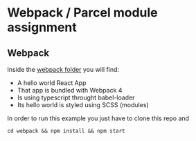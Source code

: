 # Webpack / Parcel module assignment

## Webpack
Inside the [webpack folder](./webpack) you will find:

- A hello world React App
- That app is bundled with Webpack 4
- Is using typescript throught babel-loader
- Its hello world is styled using SCSS (modules)

In order to run this example you just have to clone this repo and

```
cd webpack && npm install && npm start
```

